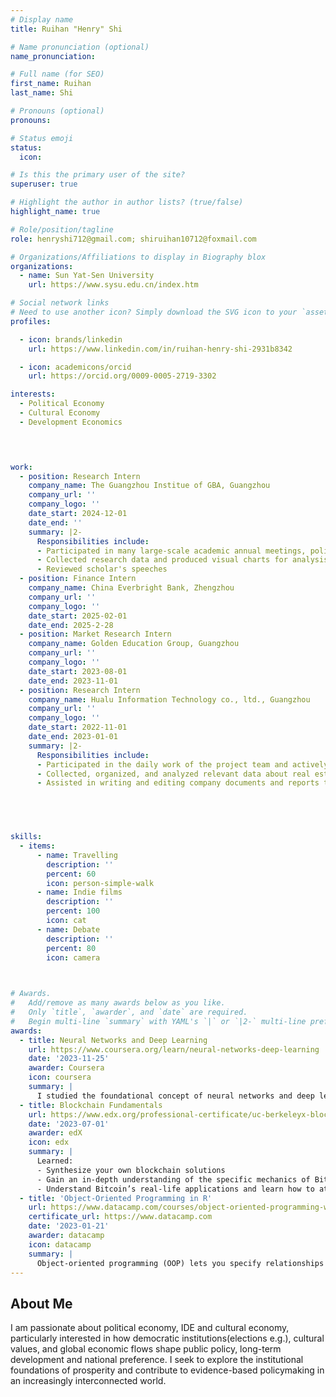 ```yaml
---
# Display name
title: Ruihan "Henry" Shi 

# Name pronunciation (optional)
name_pronunciation: 

# Full name (for SEO)
first_name: Ruihan
last_name: Shi

# Pronouns (optional)
pronouns: 

# Status emoji
status:
  icon: 

# Is this the primary user of the site?
superuser: true

# Highlight the author in author lists? (true/false)
highlight_name: true

# Role/position/tagline
role: henryshi712@gmail.com; shiruihan10712@foxmail.com

# Organizations/Affiliations to display in Biography blox
organizations:
  - name: Sun Yat-Sen University
    url: https://www.sysu.edu.cn/index.htm

# Social network links
# Need to use another icon? Simply download the SVG icon to your `assets/media/icons/` folder.
profiles:

  - icon: brands/linkedin
    url: https://www.linkedin.com/in/ruihan-henry-shi-2931b8342

  - icon: academicons/orcid
    url: https://orcid.org/0009-0005-2719-3302

interests:
  - Political Economy
  - Cultural Economy
  - Development Economics


      

work:
  - position: Research Intern
    company_name: The Guangzhou Institue of GBA, Guangzhou
    company_url: ''
    company_logo: ''
    date_start: 2024-12-01
    date_end: ''
    summary: |2-
      Responsibilities include:
      - Participated in many large-scale academic annual meetings, political and economic forums and wrote relevant reports (2024Guangzhou Forum exp.)
      - Collected research data and produced visual charts for analysis
      - Reviewed scholar's speeches
  - position: Finance Intern
    company_name: China Everbright Bank, Zhengzhou
    company_url: ''
    company_logo: ''
    date_start: 2025-02-01
    date_end: 2025-2-28
  - position: Market Research Intern
    company_name: Golden Education Group, Guangzhou
    company_url: ''
    company_logo: ''
    date_start: 2023-08-01
    date_end: 2023-11-01
  - position: Research Intern
    company_name: Hualu Information Technology co., ltd., Guangzhou
    company_url: ''
    company_logo: ''
    date_start: 2022-11-01
    date_end: 2023-01-01
    summary: |2-
      Responsibilities include:
      - Participated in the daily work of the project team and actively assisted team members in completing various tasks.
      - Collected, organized, and analyzed relevant data about real estate complaints to government to provide support and suggestions.
      - Assisted in writing and editing company documents and reports to ensure their accuracy and completeness.
   




skills:
  - items:
      - name: Travelling
        description: ''
        percent: 60
        icon: person-simple-walk
      - name: Indie films
        description: ''
        percent: 100
        icon: cat
      - name: Debate
        description: ''
        percent: 80
        icon: camera
 


# Awards.
#   Add/remove as many awards below as you like.
#   Only `title`, `awarder`, and `date` are required.
#   Begin multi-line `summary` with YAML's `|` or `|2-` multi-line prefix and indent 2 spaces below.
awards:
  - title: Neural Networks and Deep Learning
    url: https://www.coursera.org/learn/neural-networks-deep-learning
    date: '2023-11-25'
    awarder: Coursera
    icon: coursera
    summary: |
      I studied the foundational concept of neural networks and deep learning. By the end, I was familiar with the significant technological trends driving the rise of deep learning; build, train, and apply fully connected deep neural networks; implement efficient (vectorized) neural networks; identify key parameters in a neural network’s architecture; and apply deep learning to your own applications.
  - title: Blockchain Fundamentals
    url: https://www.edx.org/professional-certificate/uc-berkeleyx-blockchain-fundamentals
    date: '2023-07-01'
    awarder: edX
    icon: edx
    summary: |
      Learned:
      - Synthesize your own blockchain solutions
      - Gain an in-depth understanding of the specific mechanics of Bitcoin
      - Understand Bitcoin’s real-life applications and learn how to attack and destroy Bitcoin, Ethereum, smart contracts and Dapps, and alternatives to Bitcoin’s Proof-of-Work consensus algorithm
  - title: 'Object-Oriented Programming in R'
    url: https://www.datacamp.com/courses/object-oriented-programming-with-s3-and-r6-in-r
    certificate_url: https://www.datacamp.com
    date: '2023-01-21'
    awarder: datacamp
    icon: datacamp
    summary: |
      Object-oriented programming (OOP) lets you specify relationships between functions and the objects that they can act on, helping you manage complexity in your code. This is an intermediate level course, providing an introduction to OOP, using the S3 and R6 systems. S3 is a great day-to-day R programming tool that simplifies some of the functions that you write. R6 is especially useful for industry-specific analyses, working with web APIs, and building GUIs.
---
```


## About Me

 I am passionate about political economy, IDE and cultural economy, particularly interested in how democratic institutions(elections e.g.), cultural values, and global economic flows shape public policy, long-term
 development and national preference.  I seek to explore the institutional foundations of prosperity and contribute to evidence-based policymaking in an increasingly interconnected world.
